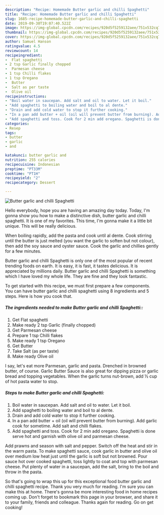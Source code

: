 ```yaml
---
description: "Recipe: Homemade Butter garlic and chilli Spaghetti"
title: "Recipe: Homemade Butter garlic and chilli Spaghetti"
slug: 1685-recipe-homemade-butter-garlic-and-chilli-spaghetti
date: 2019-09-30T19:07:40.522Z
image: https://img-global.cpcdn.com/recipes/920d5f5259132aee/751x532cq70/butter-garlic-and-chilli-spaghetti-recipe-main-photo.jpg
thumbnail: https://img-global.cpcdn.com/recipes/920d5f5259132aee/751x532cq70/butter-garlic-and-chilli-spaghetti-recipe-main-photo.jpg
cover: https://img-global.cpcdn.com/recipes/920d5f5259132aee/751x532cq70/butter-garlic-and-chilli-spaghetti-recipe-main-photo.jpg
author: Samuel Hanson
ratingvalue: 4.5
reviewcount: 14
recipeingredient:
-  Flat spaghetti
- 2 tsp Garlic finally chopped
-  Parmesan cheese
- 1 tsp Chilli flakes
- 1 tsp Oregano
-  Butter
-  Salt as per taste
-  Olive oil
recipeinstructions:
- "Boil water in saucepan. Add salt and oil to water. Let it boil."
- "Add spaghetti to boiling water and boil to al dente."
- "Drain and add cold water to stop it further cooking."
- "In a pan add butter + oil (oil will prevent butter from burning). Add garlic cook for sometime. Add salt and chilli flakes."
- "Add spaghetti and toss. Cook for 2 min add oregano. Spaghetti is done serve hot and garnish with olive oil and parmesan cheese."
categories:
- Resep
tags:
- butter
- garlic
- and

katakunci: butter garlic and
nutrition: 255 calories
recipecuisine: Indonesian
preptime: "PT33M"
cooktime: "PT1H"
recipeyield: "2"
recipecategory: Dessert

---
```



![Butter garlic and chilli Spaghetti](https://img-global.cpcdn.com/recipes/920d5f5259132aee/751x532cq70/butter-garlic-and-chilli-spaghetti-recipe-main-photo.jpg)

Hello everybody, hope you are having an amazing day today. Today, I'm gonna show you how to make a distinctive dish, butter garlic and chilli spaghetti. It is one of my favorites. This time, I'm gonna make it a little bit unique. This will be really delicious.

When boiling rapidly, add the pasta and cook until al dente. Cook stirring until the butter is just melted (you want the garlic to soften but not colour), then add the soy sauce and oyster sauce. Cook the garlic and chillies gently for a few minutes.

Butter garlic and chilli Spaghetti is only one of the most popular of recent trending foods on earth. It is easy, it is fast, it tastes delicious. It is appreciated by millions daily. Butter garlic and chilli Spaghetti is something which I have loved my whole life. They are fine and they look fantastic.


To get started with this recipe, we must first prepare a few components. You can have butter garlic and chilli spaghetti using 8 ingredients and 5 steps. Here is how you cook that.

##### The ingredients needed to make Butter garlic and chilli Spaghetti::

1. Get  Flat spaghetti
1. Make ready 2 tsp Garlic (finally chopped)
1. Get  Parmesan cheese
1. Prepare 1 tsp Chilli flakes
1. Make ready 1 tsp Oregano
1. Get  Butter
1. Take  Salt (as per taste)
1. Make ready  Olive oil


I say, let&#39;s eat more Parmesan, garlic and pasta. Drenched in browned butter, of course. Garlic Butter Sauce is also great for dipping pizza or garlic bread and topping vegetables. When the garlic turns nut-brown, add ½ cup of hot pasta water to stop. 

##### Steps to make Butter garlic and chilli Spaghetti:

1. Boil water in saucepan. Add salt and oil to water. Let it boil.
1. Add spaghetti to boiling water and boil to al dente.
1. Drain and add cold water to stop it further cooking.
1. In a pan add butter + oil (oil will prevent butter from burning). Add garlic cook for sometime. Add salt and chilli flakes.
1. Add spaghetti and toss. Cook for 2 min add oregano. Spaghetti is done serve hot and garnish with olive oil and parmesan cheese.


Add prawns and season with salt and pepper. Switch off the heat and stir in the warm pasta. To make spaghetti sauce, cook garlic in butter and olive oil over medium low heat just until the garlic is soft but not browned. Pour sauce hot over cooked spaghetti, toss lightly to coat and top with parmesan cheese. Put plenty of water in a saucepan, add the salt, bring to the boil and throw in the pasta. 

So that's going to wrap this up for this exceptional food butter garlic and chilli spaghetti recipe. Thank you very much for reading. I'm sure you can make this at home. There's gonna be more interesting food in home recipes coming up. Don't forget to bookmark this page in your browser, and share it to your family, friends and colleague. Thanks again for reading. Go on get cooking!
